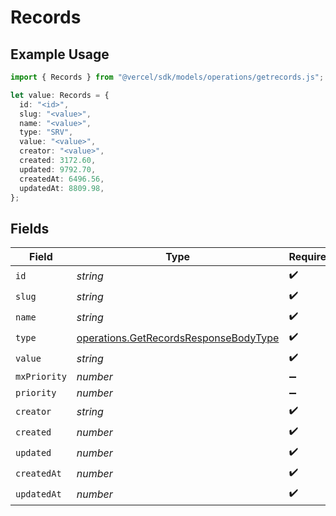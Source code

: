 # Records

## Example Usage

```typescript
import { Records } from "@vercel/sdk/models/operations/getrecords.js";

let value: Records = {
  id: "<id>",
  slug: "<value>",
  name: "<value>",
  type: "SRV",
  value: "<value>",
  creator: "<value>",
  created: 3172.60,
  updated: 9792.70,
  createdAt: 6496.56,
  updatedAt: 8809.98,
};
```

## Fields

| Field                                                                                          | Type                                                                                           | Required                                                                                       | Description                                                                                    |
| ---------------------------------------------------------------------------------------------- | ---------------------------------------------------------------------------------------------- | ---------------------------------------------------------------------------------------------- | ---------------------------------------------------------------------------------------------- |
| `id`                                                                                           | *string*                                                                                       | :heavy_check_mark:                                                                             | N/A                                                                                            |
| `slug`                                                                                         | *string*                                                                                       | :heavy_check_mark:                                                                             | N/A                                                                                            |
| `name`                                                                                         | *string*                                                                                       | :heavy_check_mark:                                                                             | N/A                                                                                            |
| `type`                                                                                         | [operations.GetRecordsResponseBodyType](../../models/operations/getrecordsresponsebodytype.md) | :heavy_check_mark:                                                                             | N/A                                                                                            |
| `value`                                                                                        | *string*                                                                                       | :heavy_check_mark:                                                                             | N/A                                                                                            |
| `mxPriority`                                                                                   | *number*                                                                                       | :heavy_minus_sign:                                                                             | N/A                                                                                            |
| `priority`                                                                                     | *number*                                                                                       | :heavy_minus_sign:                                                                             | N/A                                                                                            |
| `creator`                                                                                      | *string*                                                                                       | :heavy_check_mark:                                                                             | N/A                                                                                            |
| `created`                                                                                      | *number*                                                                                       | :heavy_check_mark:                                                                             | N/A                                                                                            |
| `updated`                                                                                      | *number*                                                                                       | :heavy_check_mark:                                                                             | N/A                                                                                            |
| `createdAt`                                                                                    | *number*                                                                                       | :heavy_check_mark:                                                                             | N/A                                                                                            |
| `updatedAt`                                                                                    | *number*                                                                                       | :heavy_check_mark:                                                                             | N/A                                                                                            |
